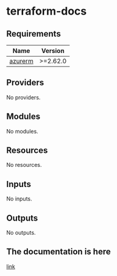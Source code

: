 # terraform-docs
<!-- BEGIN_TF_DOCS -->
## Requirements

| Name | Version |
|------|---------|
| <a name="requirement_azurerm"></a> [azurerm](#requirement\_azurerm) | >=2.62.0 |

## Providers

No providers.

## Modules

No modules.

## Resources

No resources.

## Inputs

No inputs.

## Outputs

No outputs.
<!-- END_TF_DOCS -->

## The documentation is here [](https://github.com/terraform-docs/gh-actions)
<a href="https://github.com/terraform-docs/gh-actions">link</a>
